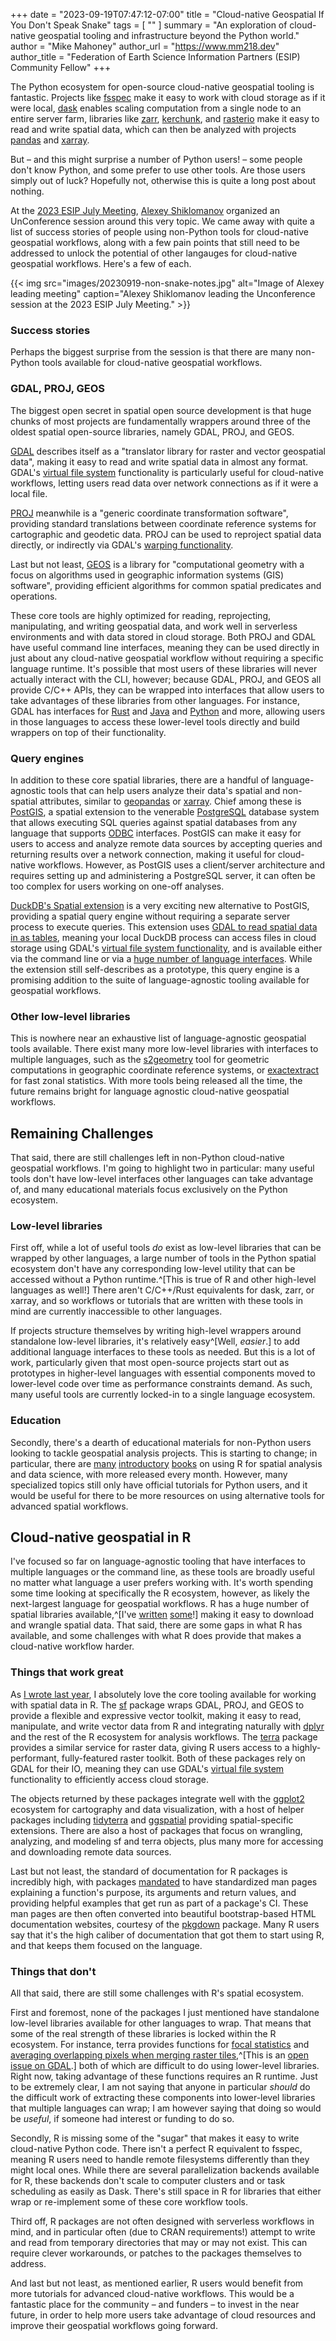 +++
date = "2023-09-19T07:47:12-07:00"
title = "Cloud-native Geospatial If You Don't Speak Snake"
tags = [ ""
]
summary = "An exploration of cloud-native geospatial tooling and infrastructure beyond the Python world."
author = "Mike Mahoney"
author_url = "https://www.mm218.dev"
author_title = "Federation of Earth Science Information Partners (ESIP) Community Fellow"
+++

The Python ecosystem for open-source cloud-native geospatial tooling is fantastic. Projects like [fsspec](https://pypi.org/project/fsspec/) make it easy to work with cloud storage as if it were local, [dask](https://www.dask.org/) enables scaling computation from a single node to an entire server farm, libraries like [zarr](https://github.com/zarr-developers/zarr-python), [kerchunk](https://fsspec.github.io/kerchunk/), and [rasterio](https://github.com/rasterio/rasterio) make it easy to read and write spatial data, which can then be analyzed with projects [pandas](https://pandas.pydata.org/) and [xarray](https://github.com/pydata/xarray).

But &ndash; and this might surprise a number of Python users! &ndash; some people don't know Python, and some prefer to use other tools. Are those users simply out of luck? Hopefully not, otherwise this is quite a long post about nothing.

At the [2023 ESIP July Meeting](https://2023julyesipmeeting.sched.com/), [Alexey Shiklomanov](https://github.com/ashiklom) organized an UnConference session around this very topic. We came away with quite a list of success stories of people using non-Python tools for cloud-native geospatial workflows, along with a few pain points that still need to be addressed to unlock the potential of other langauges for cloud-native geospatial workflows. Here's a few of each.

{{< img src="images/20230919-non-snake-notes.jpg" alt="Image of Alexey leading meeting" caption="Alexey Shiklomanov leading the Unconference session at the 2023 ESIP July Meeting." >}} 

### Success stories

Perhaps the biggest surprise from the session is that there are many non-Python tools available for cloud-native geospatial workflows. 

### GDAL, PROJ, GEOS

The biggest open secret in spatial open source development is that huge chunks of most projects are fundamentally wrappers around three of the oldest spatial open-source libraries, namely GDAL, PROJ, and GEOS.

[GDAL](https://gdal.org/) describes itself as a "translator library for raster and vector geospatial data", making it easy to read and write spatial data in almost any format. GDAL's [virtual file system](https://gdal.org/user/virtual_file_systems.html) functionality is particularly useful for cloud-native workflows, letting users read data over network connections as if it were a local file. 

[PROJ](https://proj.org/en/9.3/index.html) meanwhile is a "generic coordinate transformation software", providing standard translations between coordinate reference systems for cartographic and geodetic data. PROJ can be used to reproject spatial data directly, or indirectly via GDAL's [warping functionality](https://gdal.org/programs/gdalwarp.html).

Last but not least, [GEOS](https://libgeos.org/) is a library for "computational geometry with a focus on algorithms used in geographic information systems (GIS) software", providing efficient algorithms for common spatial predicates and operations.

These core tools are highly optimized for reading, reprojecting, manipulating, and writing geospatial data, and work well in serverless environments and with data stored in cloud storage. Both PROJ and GDAL have useful command line interfaces, meaning they can be used directly in just about any cloud-native geospatial workflow without requiring a specific language runtime. It's possible that most users of these libraries will never actually interact with the CLI, however; because GDAL, PROJ, and GEOS all provide C/C++ APIs, they can be wrapped into interfaces that allow users to take advantages of these libraries from other languages. For instance, GDAL has interfaces for [Rust](https://github.com/georust/gdal) and [Java](https://gdal.org/java/) and [Python](https://gdal.org/api/python_bindings.html) and more, allowing users in those languages to access these lower-level tools directly and build wrappers on top of their functionality.

### Query engines

In addition to these core spatial libraries, there are a handful of language-agnostic tools that can help users analyze their data's spatial and non-spatial attributes, similar to [geopandas](https://github.com/geopandas/geopandas) or [xarray](https://github.com/pydata/xarray). Chief among these is [PostGIS](http://postgis.net/docs/manual-3.3/), a spatial extension to the venerable [PostgreSQL](https://www.postgresql.org/) database system that allows executing SQL queries against spatial databases from any language that supports [ODBC](https://learn.microsoft.com/en-us/sql/odbc/microsoft-open-database-connectivity-odbc) interfaces. PostGIS can make it easy for users to access and analyze remote data sources by accepting queries and returning results over a network connection, making it useful for cloud-native workflows. However, as PostGIS uses a client/server architecture and requires setting up and administering a PostgreSQL server, it can often be too complex for users working on one-off analyses.

[DuckDB's Spatial extension](https://duckdb.org/docs/extensions/spatial.html) is a very exciting new alternative to PostGIS, providing a spatial query engine without requiring a separate server process to execute queries. This extension uses [GDAL to read spatial data in as tables](https://duckdb.org/docs/extensions/spatial.html#spatial-table-functions), meaning your local DuckDB process can access files in cloud storage using GDAL's [virtual file system functionality](https://gdal.org/user/virtual_file_systems.html), and is available either via the command line or via a [huge number of language interfaces](https://duckdb.org/docs/api/overview). While the extension still self-describes as a prototype, this query engine is a promising addition to the suite of language-agnostic tooling available for geospatial workflows.

### Other low-level libraries

This is nowhere near an exhaustive list of language-agnostic geospatial tools available. There exist many more low-level libraries with interfaces to multiple languages, such as the [s2geometry](https://s2geometry.io/) tool for geometric computations in geographic coordinate reference systems, or [exactextract](https://github.com/isciences/exactextract) for fast zonal statistics. With more tools being released all the time, the future remains bright for language agnostic cloud-native geospatial workflows.

## Remaining Challenges

That said, there are still challenges left in non-Python cloud-native geospatial workflows. I'm going to highlight two in particular: many useful tools don't have low-level interfaces other languages can take advantage of, and many educational materials focus exclusively on the Python ecosystem.

### Low-level libraries

First off, while a lot of useful tools _do_ exist as low-level libraries that can be wrapped by other languages, a large number of tools in the Python spatial ecosystem don't have any corresponding low-level utility that can be accessed without a Python runtime.^[This is true of R and other high-level languages as well!] There aren't C/C++/Rust equivalents for dask, zarr, or xarray, and so workflows or tutorials that are written with these tools in mind are currently inaccessible to other languages. 

If projects structure themselves by writing high-level wrappers around standalone low-level libraries, it's relatively easy^[Well, _easier_.] to add additional language interfaces to these tools as needed. But this is a lot of work, particularly given that most open-source projects start out as prototypes in higher-level languages with essential components moved to lower-level code over time as performance constraints demand. As such, many useful tools are currently locked-in to a single language ecosystem.

### Education

Secondly, there's a dearth of educational materials for non-Python users looking to tackle geospatial analysis projects. This is starting to change; in particular, there are [many](https://r-spatial.org/book/) [introductory](https://r.geocompx.org/) [books](https://link.springer.com/book/10.1007/978-1-4614-7618-4) on using R for spatial analysis and data science, with more released every month. However, many specialized topics still only have official tutorials for Python users, and it would be useful for there to be more resources on using alternative tools for advanced spatial workflows.

## Cloud-native geospatial in R

I've focused so far on language-agnostic tooling that have interfaces to multiple languages or the command line, as these tools are broadly useful no matter what language a user prefers working with. It's worth spending some time looking at specifically the R ecosystem, however, as likely the next-largest language for geospatial workflows. R has a huge number of spatial libraries available,^[I've [written](https://spatialsample.tidymodels.org/) [some](https://docs.ropensci.org/waywiser/)!] making it easy to download and wrangle spatial data. That said, there are some gaps in what R has available, and some challenges with what R does provide that makes a cloud-native workflow harder.

### Things that work great

As [I wrote last year](https://www.mm218.dev/posts/2022-12-12-tools/#spatial), I absolutely love the core tooling available for working with spatial data in R. The [sf](https://r-spatial.github.io/sf/) package wraps GDAL, PROJ, and GEOS to provide a flexible and expressive vector toolkit, making it easy to read, manipulate, and write vector data from R and integrating naturally with [dplyr](https://dplyr.tidyverse.org/) and the rest of the R ecosystem for analysis workflows. The [terra](https://rspatial.github.io/terra/reference/terra-package.html) package provides a similar service for raster data, giving R users access to a highly-performant, fully-featured raster toolkit. Both of these packages rely on GDAL for their IO, meaning they can use GDAL's [virtual file system](https://gdal.org/user/virtual_file_systems.html) functionality to efficiently access cloud storage. 

The objects returned by these packages integrate well with the [ggplot2](https://ggplot2.tidyverse.org/) ecosystem for cartography and data visualization, with a host of helper packages including [tidyterra](https://dieghernan.github.io/tidyterra/) and [ggspatial](https://paleolimbot.github.io/ggspatial/) providing spatial-specific extensions. There are also a host of packages that focus on wrangling, analyzing, and modeling sf and terra objects, plus many more for accessing and downloading remote data sources.

Last but not least, the standard of documentation for R packages is incredibly high, with packages [mandated](https://cran.r-project.org/doc/manuals/r-release/R-exts.html#Writing-R-documentation-files) to have standardized man pages explaining a function's purpose, its arguments and return values, and providing helpful examples that get run as part of a package's CI. These man pages are then often converted into beautiful bootstrap-based HTML documentation websites, courtesy of the [pkgdown](https://pkgdown.r-lib.org/) package. Many R users say that it's the high caliber of documentation that got them to start using R, and that keeps them focused on the language.

### Things that don't

All that said, there are still some challenges with R's spatial ecosystem. 

First and foremost, none of the packages I just mentioned have standalone low-level libraries available for other languages to wrap. That means that some of the real strength of these libraries is locked within the R ecosystem. For instance, terra provides functions for [focal statistics](https://rspatial.github.io/terra/reference/focal.html) and [averaging overlapping pixels when merging raster tiles](https://rspatial.github.io/terra/reference/mosaic.html),^[This is an [open issue on GDAL](https://github.com/OSGeo/gdal/issues/5176).] both of which are difficult to do using lower-level libraries. Right now, taking advantage of these functions requires an R runtime. Just to be extremely clear, I am not saying that anyone in particular _should_ do the difficult work of extracting these components into lower-level libraries that multiple languages can wrap; I am however saying that doing so would be _useful_, if someone had interest or funding to do so.

Secondly, R is missing some of the "sugar" that makes it easy to write cloud-native Python code. There isn't a perfect R equivalent to fsspec, meaning R users need to handle remote filesystems differently than they might local ones. While there are several parallelization backends available for R, these backends don't scale to computer clusters and or task scheduling as easily as Dask. There's still space in R for libraries that either wrap or re-implement some of these core workflow tools.

Third off, R packages are not often designed with serverless workflows in mind, and in particular often (due to CRAN requirements!) attempt to write and read from temporary directories that may or may not exist. This can require clever workarounds, or patches to the packages themselves to address.

And last but not least, as mentioned earlier, R users would benefit from more tutorials for advanced cloud-native workflows. This would be a fantastic place for the community &ndash; and funders &ndash; to invest in the near future, in order to help more users take advantage of cloud resources and improve their geospatial workflows going forward.
